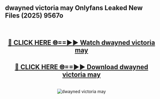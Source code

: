 <h2>dwayned victoria may Onlyfans Leaked New Files (2025) 9567o</h2>
<br>
<div align="center">
<h2><a href="https://mediafiles.top/dwayned_victoria_may&ref=git" rel="nofollow">🔴 CLICK HERE 🌐==►► Watch dwayned victoria may</a></h2>
<h2><a href="https://mediafiles.top/dwayned_victoria_may&ref=git" rel="nofollow">🔴 CLICK HERE 🌐==►► Download dwayned victoria may</a></h2>
<br>
<a href="https://mediafiles.top/dwayned_victoria_may&ref=git" rel="nofollow" data-target="animated-image.originalLink"><img src="https://i.ibb.co.com/xMMVF88/686577567.gif" alt="dwayned victoria may" style="max-width: 100%; display: inline-block;" data-target="animated-image.originalImage"></a>
</div>
<br>
<br>